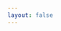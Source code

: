 ```yaml
---
layout: false 
---
```

<script setup>
import ImportSvg from './import-svg.vue'
</script>
<import-svg></import-svg>